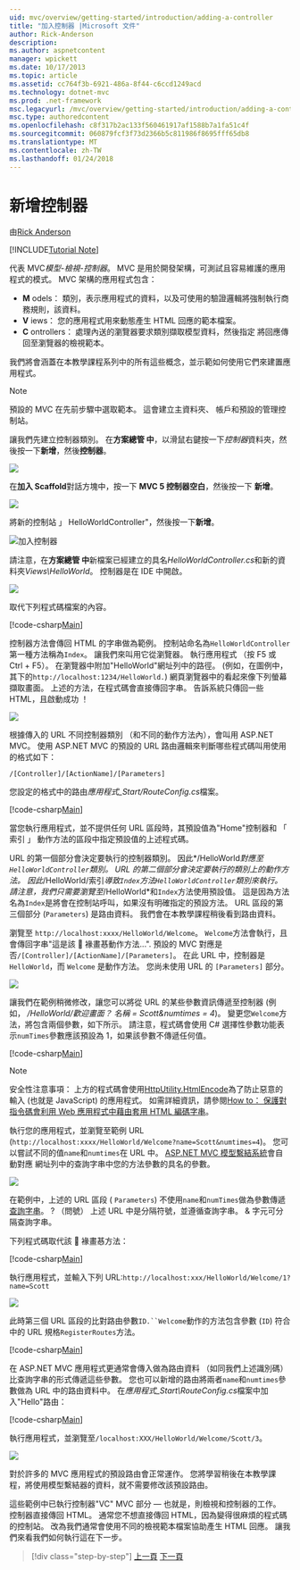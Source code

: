 ```yaml
---
uid: mvc/overview/getting-started/introduction/adding-a-controller
title: "加入控制器 |Microsoft 文件"
author: Rick-Anderson
description: 
ms.author: aspnetcontent
manager: wpickett
ms.date: 10/17/2013
ms.topic: article
ms.assetid: cc764f3b-6921-486a-8f44-c6ccd1249acd
ms.technology: dotnet-mvc
ms.prod: .net-framework
msc.legacyurl: /mvc/overview/getting-started/introduction/adding-a-controller
msc.type: authoredcontent
ms.openlocfilehash: c8f317b2ac133f560461917af1588b7a1fa51c4f
ms.sourcegitcommit: 060879fcf3f73d2366b5c811986f8695fff65db8
ms.translationtype: MT
ms.contentlocale: zh-TW
ms.lasthandoff: 01/24/2018
---
```

<a name="adding-a-controller"></a>新增控制器
====================
由[Rick Anderson](https://github.com/Rick-Anderson)

[!INCLUDE[Tutorial Note](sample/code-location.md)]

代表 MVC*模型-檢視-控制器*。 MVC 是用於開發架構，可測試且容易維護的應用程式的模式。 MVC 架構的應用程式包含：

- **M** odels： 類別，表示應用程式的資料，以及可使用的驗證邏輯將強制執行商務規則，該資料。
- **V** iews： 您的應用程式用來動態產生 HTML 回應的範本檔案。
- **C** ontrollers： 處理內送的瀏覽器要求類別擷取模型資料，然後指定 將回應傳回至瀏覽器的檢視範本。

我們將會涵蓋在本教學課程系列中的所有這些概念，並示範如何使用它們來建置應用程式。

> [!NOTE]
> 預設的 MVC 在先前步驟中選取範本。 這會建立主資料夾、 帳戶和預設的管理控制站。

讓我們先建立控制器類別。 在**方案總管 中**，以滑鼠右鍵按一下*控制器*資料夾，然後按一下**新增**，然後**控制器**。


![](adding-a-controller/_static/image1.png)

在**加入 Scaffold**對話方塊中，按一下  **MVC 5 控制器空白**，然後按一下 **新增**。

![](adding-a-controller/_static/image2.png)  
 

將新的控制站 」 HelloWorldController"，然後按一下**新增**。

![加入控制器](adding-a-controller/_static/image3.png)

請注意，在**方案總管 中**新檔案已經建立的具名*HelloWorldController.cs*和新的資料夾*Views\HelloWorld*。 控制器是在 IDE 中開啟。

![](adding-a-controller/_static/image4.png)

取代下列程式碼檔案的內容。

[!code-csharp[Main](adding-a-controller/samples/sample1.cs)]

控制器方法會傳回 HTML 的字串做為範例。 控制站命名為`HelloWorldController`第一種方法稱為`Index`。 讓我們來叫用它從瀏覽器。 執行應用程式 （按 F5 或 Ctrl + F5）。 在瀏覽器中附加&quot;HelloWorld&quot;網址列中的路徑。 (例如，在圖例中，其下的`http://localhost:1234/HelloWorld.`) 網頁瀏覽器中的看起來像下列螢幕擷取畫面。 上述的方法，在程式碼會直接傳回字串。 告訴系統只傳回一些 HTML，且啟動成功 ！

![](adding-a-controller/_static/image5.png)

根據傳入的 URL 不同控制器類別 （和不同的動作方法內），會叫用 ASP.NET MVC。 使用 ASP.NET MVC 的預設的 URL 路由邏輯來判斷哪些程式碼叫用使用的格式如下：

`/[Controller]/[ActionName]/[Parameters]`

您設定的格式中的路由*應用程式\_Start/RouteConfig.cs*檔案。

[!code-csharp[Main](adding-a-controller/samples/sample2.cs?highlight=7-8)]

當您執行應用程式，並不提供任何 URL 區段時，其預設值為"Home"控制器和 「 索引 」 動作方法的區段中指定預設值的上述程式碼。

URL 的第一個部分會決定要執行的控制器類別。 因此*/HelloWorld*對應至`HelloWorldController`類別。 URL 的第二個部分會決定要執行的類別上的動作方法。 因此*/HelloWorld/索引*導致`Index`方法`HelloWorldController`類別來執行。 請注意，我們只需要瀏覽至*/HelloWorld*和`Index`方法使用預設值。 這是因為方法名為`Index`是將會在控制站呼叫，如果沒有明確指定的預設方法。 URL 區段的第三個部分 (`Parameters`) 是路由資料。 我們會在本教學課程稍後看到路由資料。

瀏覽至 `http://localhost:xxxx/HelloWorld/Welcome`。 `Welcome`方法會執行，且會傳回字串&quot;這是該  褖畫惎動作方法...&quot;. 預設的 MVC 對應是否`/[Controller]/[ActionName]/[Parameters]`。 在此 URL 中，控制器是 `HelloWorld`，而 `Welcome` 是動作方法。 您尚未使用 URL 的 `[Parameters]` 部分。

![](adding-a-controller/_static/image6.png)

讓我們在範例稍微修改，讓您可以將從 URL 的某些參數資訊傳遞至控制器 (例如， */HelloWorld/歡迎畫面？ 名稱 = Scott&amp;numtimes = 4*)。 變更您`Welcome`方法，將包含兩個參數，如下所示。 請注意，程式碼會使用 C# 選擇性參數功能表示`numTimes`參數應該預設為 1，如果該參數不傳遞任何值。

[!code-csharp[Main](adding-a-controller/samples/sample3.cs)]

> [!NOTE]
> 安全性注意事項： 上方的程式碼會使用[HttpUtility.HtmlEncode](https://msdn.microsoft.com/library/ee360286(v=vs.110).aspx)為了防止惡意的輸入 (也就是 JavaScript) 的應用程式。 如需詳細資訊，請參閱[How to： 保護對指令碼會利用 Web 應用程式中藉由套用 HTML 編碼字串](https://msdn.microsoft.com/library/a2a4yykt(v=vs.100).aspx)。


 執行您的應用程式，並瀏覽至範例 URL (`http://localhost:xxxx/HelloWorld/Welcome?name=Scott&numtimes=4`)。 您可以嘗試不同的值`name`和`numtimes`在 URL 中。 [ASP.NET MVC 模型繫結系統](http://odetocode.com/Blogs/scott/archive/2009/04/27/6-tips-for-asp-net-mvc-model-binding.aspx)會自動對應 網址列中的查詢字串中您的方法參數的具名的參數。

![](adding-a-controller/_static/image7.png)

在範例中，上述的 URL 區段 ( `Parameters`) 不使用`name`和`numTimes`做為參數傳遞[查詢字串](http://en.wikipedia.org/wiki/Query_string)。 ? （問號） 上述 URL 中是分隔符號，並遵循查詢字串。 &amp; 字元可分隔查詢字串。

下列程式碼取代該  褖畫惎方法：

[!code-csharp[Main](adding-a-controller/samples/sample4.cs)]

執行應用程式，並輸入下列 URL:`http://localhost:xxx/HelloWorld/Welcome/1?name=Scott`

![](adding-a-controller/_static/image8.png)

此時第三個 URL 區段的比對路由參數`ID.``Welcome`動作的方法包含參數 (`ID`) 符合中的 URL 規格`RegisterRoutes`方法。

[!code-csharp[Main](adding-a-controller/samples/sample5.cs?highlight=7)]

在 ASP.NET MVC 應用程式更通常會傳入做為路由資料 （如同我們上述識別碼） 比查詢字串的形式傳遞這些參數。 您也可以新增的路由將兩者`name`和`numtimes`參數做為 URL 中的路由資料中。 在*應用程式\_Start\RouteConfig.cs*檔案中加入"Hello"路由：

[!code-csharp[Main](adding-a-controller/samples/sample6.cs?highlight=13-16)]

執行應用程式，並瀏覽至`/localhost:XXX/HelloWorld/Welcome/Scott/3`。

![](adding-a-controller/_static/image9.png)

對於許多的 MVC 應用程式的預設路由會正常運作。 您將學習稍後在本教學課程，將使用模型繫結器的資料，就不需要修改該預設路由。

這些範例中已執行控制器&quot;VC&quot; MVC 部分 — 也就是，則檢視和控制器的工作。 控制器直接傳回 HTML。 通常您不想直接傳回 HTML，因為變得很麻煩的程式碼的控制站。 改為我們通常會使用不同的檢視範本檔案協助產生 HTML 回應。 讓我們來看我們如何執行這在下一步。

>[!div class="step-by-step"]
[上一頁](getting-started.md)
[下一頁](adding-a-view.md)
